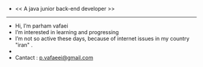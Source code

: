 -  << A java junior back-end developer >>
-  --------------------------------------
-  Hi, I’m parham vafaei
-  I’m interested in learning and progressing
-  I’m not so active these days, because of internet issues in my country "iran" .
-  
-  Cantact : p.vafaeei@gmail.com


